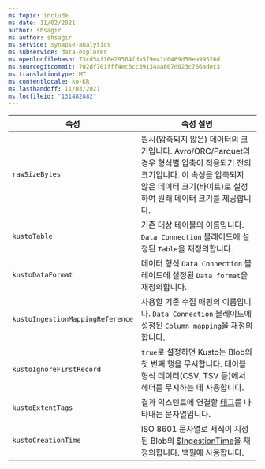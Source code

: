 ```yaml
---
ms.topic: include
ms.date: 11/02/2021
author: shsagir
ms.author: shsagir
ms.service: synapse-analytics
ms.subservice: data-explorer
ms.openlocfilehash: 73cd54f16e29564fda5f9e41d0469d59ea99526d
ms.sourcegitcommit: 702df701fff4ec6cc39134aa607d023c766adec3
ms.translationtype: MT
ms.contentlocale: ko-KR
ms.lasthandoff: 11/03/2021
ms.locfileid: "131482882"
---
```

|**속성** | **속성 설명**|
|---|---|
| `rawSizeBytes` | 원시(압축되지 않은) 데이터의 크기입니다. Avro/ORC/Parquet의 경우 형식별 압축이 적용되기 전의 크기입니다. 이 속성을 압축되지 않은 데이터 크기(바이트)로 설정하여 원래 데이터 크기를 제공합니다.|
| `kustoTable` |  기존 대상 테이블의 이름입니다. `Data Connection` 블레이드에 설정된 `Table`을 재정의합니다. |
| `kustoDataFormat` |  데이터 형식 `Data Connection` 블레이드에 설정된 `Data format`을 재정의합니다. |
| `kustoIngestionMappingReference` |  사용할 기존 수집 매핑의 이름입니다. `Data Connection` 블레이드에 설정된 `Column mapping`을 재정의합니다.|
| `kustoIgnoreFirstRecord` | `true`로 설정하면 Kusto는 Blob의 첫 번째 행을 무시합니다. 테이블 형식 데이터(CSV, TSV 등)에서 헤더를 무시하는 데 사용합니다. |
| `kustoExtentTags` | 결과 익스텐트에 연결할 [태그](/azure/data-explorer/kusto/management/extents-overview?context=/azure/synapse-analytics/context/context)를 나타내는 문자열입니다. |
| `kustoCreationTime` |  ISO 8601 문자열로 서식이 지정된 Blob의 [$IngestionTime](/azure/data-explorer/kusto/query/ingestiontimefunction?context=/azure/synapse-analytics/context/context?pivots=azuredataexplorer)을 재정의합니다. 백필에 사용합니다. |
